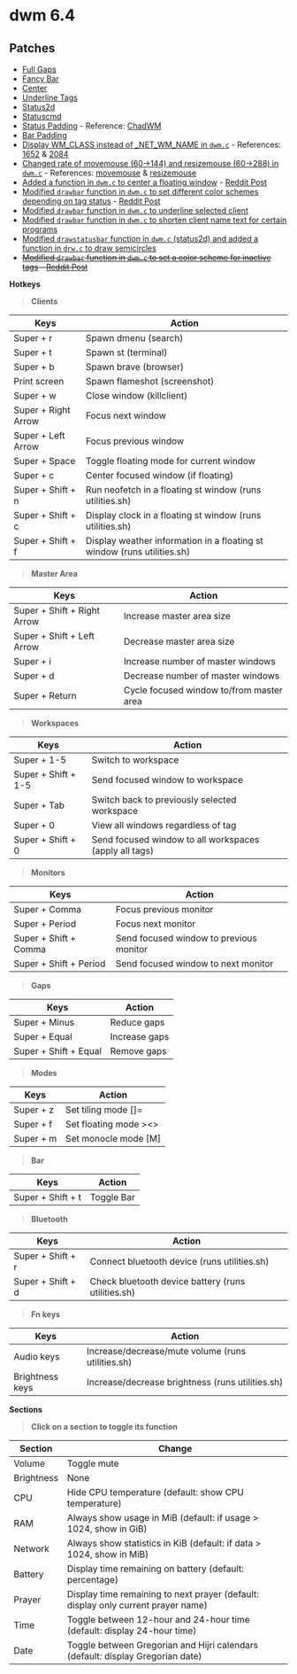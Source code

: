 # dwm 6.4
## Patches
* [Full Gaps](https://dwm.suckless.org/patches/fullgaps/)
* [Fancy Bar](https://dwm.suckless.org/patches/fancybar/)
* [Center](https://dwm.suckless.org/patches/center/)
* [Underline Tags](https://dwm.suckless.org/patches/underlinetags/)
* [Status2d](https://dwm.suckless.org/patches/status2d/)
* [Statuscmd](https://dwm.suckless.org/patches/statuscmd/)
* [Status Padding](https://github.com/BetaLost/dwm/commit/42839e104b0b2408b29f04a83a2b1489f93b271d) - Reference: [ChadWM](https://github.com/siduck/chadwm)
* [Bar Padding](https://github.com/BetaLost/dwm/commit/c4e325d27afee974f5bfd06fb3ce03d06e22efe2)
* [Display WM_CLASS instead of _NET_WM_NAME in `dwm.c`](https://www.reddit.com/r/dwm/comments/ssm1ph/how_to_make_it_so_that_the_window_title_only/) - References: [1652](https://github.com/BetaLost/dwm/blob/f452d3ea748492e43054e3c43639894b394dd178/dwm.c#L1652) & [2084](https://github.com/BetaLost/dwm/blob/f452d3ea748492e43054e3c43639894b394dd178/dwm.c#L2084)
* [Changed rate of movemouse (60->144) and resizemouse (60->288) in `dwm.c`](https://www.reddit.com/r/suckless/comments/tlxaqr/comment/i2ovsb1/) - References: [movemouse](https://github.com/BetaLost/dwm/blob/f452d3ea748492e43054e3c43639894b394dd178/dwm.c#L1242) & [resizemouse](https://github.com/BetaLost/dwm/blob/f452d3ea748492e43054e3c43639894b394dd178/dwm.c#L1396)
* [Added a function in `dwm.c` to center a floating window](https://github.com/BetaLost/dwm/blob/2ede06ded3f8d5a3b74c7ff671f4e81d21977ef1/dwm.c#L2212-L2227) - [Reddit Post](https://www.reddit.com/r/suckless/comments/cphe3h/comment/ewqnx65/)
* [Modified `drawbar` function in `dwm.c` to set different color schemes depending on tag status](https://github.com/BetaLost/dwm/blob/2ede06ded3f8d5a3b74c7ff671f4e81d21977ef1/dwm.c#L761) - [Reddit Post](https://www.reddit.com/r/suckless/comments/o9fqci/comment/h3c6jhr/)
* [Modified `drawbar` function in `dwm.c` to underline selected client](https://github.com/BetaLost/dwm/blob/2ede06ded3f8d5a3b74c7ff671f4e81d21977ef1/dwm.c#L802-L803)
* [Modified `drawbar` function in `dwm.c` to shorten client name text for certain programs](https://github.com/BetaLost/dwm/blob/16034c5586e7af4e1c7f0a500136fba519ca7923/dwm.c#L883-L887)
* [Modified `drawstatusbar` function in `dwm.c` (status2d) and added a function in `drw.c` to draw semicircles](https://github.com/BetaLost/dwm/commit/eb03e8b03b7fc2206c4bb471252cc296fb621de4)
* ~~[Modified `drawbar` function in `dwm.c` to set a color scheme for inactive tags](https://gitlab.com/d1str0l3ss/d1str0l3ss-dwm/-/blob/master/dwm.c?ref_type=heads#L579-L587) - [Reddit Post](https://www.reddit.com/r/unixporn/comments/13af8z1/comment/jj7cxeo/)~~

**Hotkeys**

> **Clients**

| Keys | Action |
| --- | --- |
| Super + r | Spawn dmenu (search) |
| Super + t | Spawn st (terminal) |
| Super + b | Spawn brave (browser) |
| Print screen | Spawn flameshot (screenshot) |
| Super + w | Close window (killclient) |
| Super + Right Arrow | Focus next window |
| Super + Left Arrow | Focus previous window |
| Super + Space | Toggle floating mode for current window |
| Super + c | Center focused window (if floating) |
| Super + Shift + n | Run neofetch in a floating st window (runs utilities.sh) |
| Super + Shift + c | Display clock in a floating st window (runs utilities.sh) |
| Super + Shift + f | Display weather information in a floating st window (runs utilities.sh) |

> **Master Area**

| Keys | Action |
| --- | --- |
| Super + Shift + Right Arrow | Increase master area size |
| Super + Shift + Left Arrow | Decrease master area size |
| Super + i | Increase number of master windows |
| Super + d | Decrease number of master windows |
| Super + Return | Cycle focused window to/from master area |

> **Workspaces**

| Keys | Action |
| --- | --- |
| Super + 1-5 | Switch to workspace |
| Super + Shift + 1-5 | Send focused window to workspace |
| Super + Tab | Switch back to previously selected workspace |
| Super + 0 | View all windows regardless of tag |
| Super + Shift + 0 | Send focused window to all workspaces (apply all tags) |

> **Monitors**

| Keys | Action |
| --- | --- |
| Super + Comma | Focus previous monitor |
| Super + Period | Focus next monitor |
| Super + Shift + Comma | Send focused window to previous monitor |
| Super + Shift + Period | Send focused window to next monitor |

> **Gaps**

| Keys | Action |
| --- | --- |
| Super + Minus | Reduce gaps |
| Super + Equal | Increase gaps |
| Super + Shift + Equal | Remove gaps |

> **Modes**

| Keys | Action |
| --- | --- |
| Super + z | Set tiling mode []= |
| Super + f | Set floating mode ><> |
| Super + m | Set monocle mode [M] |

> **Bar**

| Keys | Action |
| --- | --- |
| Super + Shift + t | Toggle Bar |

> **Bluetooth**

| Keys | Action |
| --- | --- |
| Super + Shift + r | Connect bluetooth device (runs utilities.sh) |
| Super + Shift + d | Check bluetooth device battery (runs utilities.sh) |

> **Fn keys**

| Keys | Action |
| --- | --- |
| Audio keys | Increase/decrease/mute volume (runs utilities.sh) |
| Brightness keys | Increase/decrease brightness (runs utilities.sh) |

**Sections**

> **Click on a section to toggle its function**

| Section | Change |
| --- | --- |
| Volume | Toggle mute |
| Brightness | None |
| CPU | Hide CPU temperature (default: show CPU temperature) |
| RAM | Always show usage in MiB (default: if usage > 1024, show in GiB) |
| Network | Always show statistics in KiB (default: if data > 1024, show in MiB) |
| Battery | Display time remaining on battery (default: percentage) |
| Prayer | Display time remaining to next prayer (default: display only current prayer name) |
| Time | Toggle between 12-hour and 24-hour time (default: display 24-hour time) |
| Date | Toggle between Gregorian and Hijri calendars (default: display Gregorian date) |

